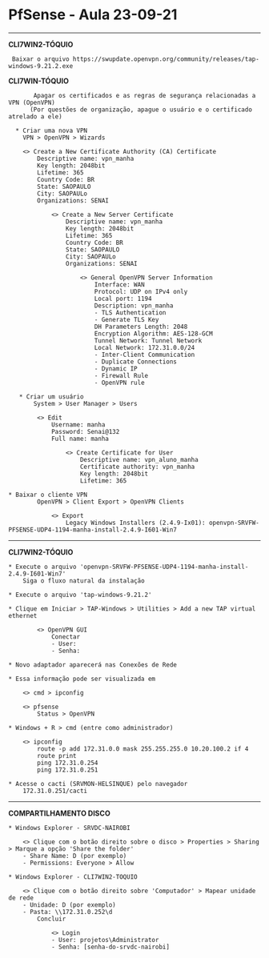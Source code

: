 # PfSense - Aula 23-09-21
_________________________________________________

**CLI7WIN2-TÓQUIO**

     Baixar o arquivo https://swupdate.openvpn.org/community/releases/tap-windows-9.21.2.exe


**CLI7WIN-TÓQUIO**

           Apagar os certificados e as regras de segurança relacionadas a VPN (OpenVPN)
          (Por questões de organização, apague o usuário e o certificado atrelado a ele)

      * Criar uma nova VPN
        VPN > OpenVPN > Wizards

        <> Create a New Certificate Authority (CA) Certificate
            Descriptive name: vpn_manha
            Key length: 2048bit
            Lifetime: 365
            Country Code: BR
            State: SAOPAULO
            City: SAOPAULo
            Organizations: SENAI

                <> Create a New Server Certificate
                    Descriptive name: vpn_manha
                    Key length: 2048bit
                    Lifetime: 365
                    Country Code: BR
                    State: SAOPAULO
                    City: SAOPAULo
                    Organizations: SENAI

                        <> General OpenVPN Server Information
                            Interface: WAN
                            Protocol: UDP on IPv4 only
                            Local port: 1194
                            Description: vpn_manha
                            - TLS Authentication
                            - Generate TLS Key
                            DH Parameters Length: 2048
                            Encryption Algorithm: AES-128-GCM
                            Tunnel Network: Tunnel Network
                            Local Network: 172.31.0.0/24
                            - Inter-Client Communication
                            - Duplicate Connections
                            - Dynamic IP
                            - Firewall Rule
                            - OpenVPN rule

       * Criar um usuário
           System > User Manager > Users

            <> Edit
                Username: manha
                Password: Senai@132
                Full name: manha

                    <> Create Certificate for User
                        Descriptive name: vpn_aluno_manha
                        Certificate authority: vpn_manha
                        Key length: 2048bit
                        Lifetime: 365

    * Baixar o cliente VPN
            OpenVPN > Client Export > OpenVPN Clients

                <> Export
                    Legacy Windows Installers (2.4.9-Ix01): openvpn-SRVFW-PFSENSE-UDP4-1194-manha-install-2.4.9-I601-Win7

    

----------------------------------------------------

**CLI7WIN2-TÓQUIO**

    * Execute o arquivo 'openvpn-SRVFW-PFSENSE-UDP4-1194-manha-install-2.4.9-I601-Win7'
        Siga o fluxo natural da instalação

    * Execute o arquivo 'tap-windows-9.21.2'
        
    * Clique em Iniciar > TAP-Windows > Utilities > Add a new TAP virtual ethernet

            <> OpenVPN GUI
                Conectar 
                - User:
                - Senha:

    * Novo adaptador aparecerá nas Conexões de Rede

    * Essa informação pode ser visualizada em
        
        <> cmd > ipconfig

        <> pfsense
            Status > OpenVPN

    * Windows + R > cmd (entre como administrador)

        <> ipconfig
            route -p add 172.31.0.0 mask 255.255.255.0 10.20.100.2 if 4
            route print
            ping 172.31.0.254
            ping 172.31.0.251

    * Acesse o cacti (SRVMON-HELSINQUE) pelo navegador
        172.31.0.251/cacti

----------------------------------------------------

**COMPARTILHAMENTO DISCO**

    * Windows Explorer - SRVDC-NAIROBI

        <> Clique com o botão direito sobre o disco > Properties > Sharing > Marque a opção 'Share the folder'
        - Share Name: D (por exemplo)
        - Permissions: Everyone > Allow

    * Windows Explorer - CLI7WIN2-TOQUIO

        <> Clique com o botão direito sobre 'Computador' > Mapear unidade de rede 
        - Unidade: D (por exemplo)
        - Pasta: \\172.31.0.252\d
            Concluir

                <> Login
                - User: projetos\Administrator
                - Senha: [senha-do-srvdc-nairobi]
